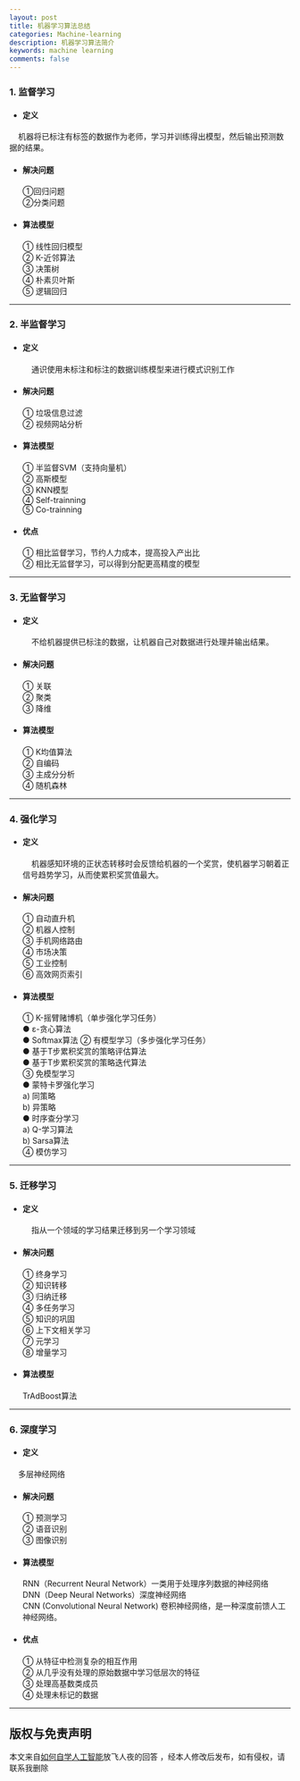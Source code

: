 ```yaml
---
layout: post
title: 机器学习算法总结
categories: Machine-learning
description: 机器学习算法简介
keywords: machine learning 
comments: false
---  
```


### 1. 监督学习
- #### 定义
 &nbsp; &nbsp; 机器将已标注有标签的数据作为老师，学习并训练得出模型，然后输出预测数据的结果。
- #### 解决问题
    ①回归问题  
	②分类问题
- #### 算法模型
	① 线性回归模型  
	② K-近邻算法  
	③ 决策树  
	④ 朴素贝叶斯  
	⑤ 逻辑回归  

---

### 2. 半监督学习
- #### 定义  
   &nbsp; &nbsp; 通识使用未标注和标注的数据训练模型来进行模式识别工作
- #### 解决问题
    ① 垃圾信息过滤    
	② 视频网站分析
- #### 算法模型
	① 半监督SVM（支持向量机）   
	② 高斯模型   
	③ KNN模型   
	④ Self-trainning   
	⑤ Co-trainning    
- #### 优点
	① 相比监督学习，节约人力成本，提高投入产出比    
	② 相比无监督学习，可以得到分配更高精度的模型   

---
### 3. 无监督学习
- #### 定义   
    &nbsp; &nbsp; 不给机器提供已标注的数据，让机器自己对数据进行处理并输出结果。
- ####  解决问题
	① 关联  
	② 聚类   
	③ 降维   
- #### 算法模型
	① K均值算法   
	② 自编码   
	③ 主成分分析   
	④ 随机森林   

---

### 4. 强化学习
- ####  定义  
    &nbsp; &nbsp; 机器感知环境的正状态转移时会反馈给机器的一个奖赏，使机器学习朝着正信号趋势学习，从而使累积奖赏值最大。
- ####  解决问题
	① 自动直升机   
	② 机器人控制   
	③ 手机网络路由   
	④ 市场决策   
	⑤ 工业控制   
	⑥ 高效网页索引   
- ####  算法模型  
	① K-摇臂赌博机（单步强化学习任务）   
	   ● ε-贪心算法   
	   ● Softmax算法
	② 有模型学习（多步强化学习任务）  
	     ● 基于T步累积奖赏的策略评估算法  
	     ● 基于T步累积奖赏的策略迭代算法   
	③ 免模型学习   
	     ● 蒙特卡罗强化学习  
	         a) 同策略  
	         b) 异策略   
	     ● 时序查分学习   
	         a) Q-学习算法   
	         b) Sarsa算法   
	  ④ 模仿学习   

---

### 5. 迁移学习
- #### 定义  
   &nbsp; &nbsp;  指从一个领域的学习结果迁移到另一个学习领域   

- #### 解决问题  
   ① 终身学习    
   ② 知识转移   
   ③ 归纳迁移   
   ④ 多任务学习   
   ⑤ 知识的巩固   
   ⑥ 上下文相关学习   
   ⑦ 元学习   
   ⑧ 增量学习   
- ####  算法模型  
    TrAdBoost算法

---

### 6. 深度学习
- ####  定义   
&nbsp; &nbsp; 多层神经网络   
- ####  解决问题   
	① 预测学习   
	② 语音识别   
	③ 图像识别   
- ####  算法模型 
   RNN（Recurrent Neural Network）一类用于处理序列数据的神经网络   
   DNN（Deep Neural Networks）深度神经网络     
   CNN (Convolutional Neural Network) 卷积神经网络，是一种深度前馈人工神经网络。
- #### 优点   
	① 从特征中检测复杂的相互作用   
	② 从几乎没有处理的原始数据中学习低层次的特征    
	③ 处理高基数类成员   
	④ 处理未标记的数据    

---


## 版权与免责声明   
   本文来自[如何自学人工智能](https://www.zhihu.com/question/21277368)放飞人夜的回答 ，经本人修改后发布，如有侵权，请联系我删除

